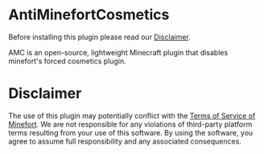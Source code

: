 # AntiMinefortCosmetics
Before installing this plugin please read our <a href="https://github.com/TuinboonDev/AntiMinefortCosmetics/tree/main#disclaimer">Disclaimer</a>.

AMC is an open-source, lightweight Minecraft plugin that disables minefort's forced cosmetics plugin.

# Disclaimer

The use of this plugin may potentially conflict with the <a href="https://minefort.com/terms-of-service">Terms of Service of Minefort</a>. We are not responsible for any violations of third-party platform terms resulting from your use of this software. By using the software, you agree to assume full responsibility and any associated consequences.
